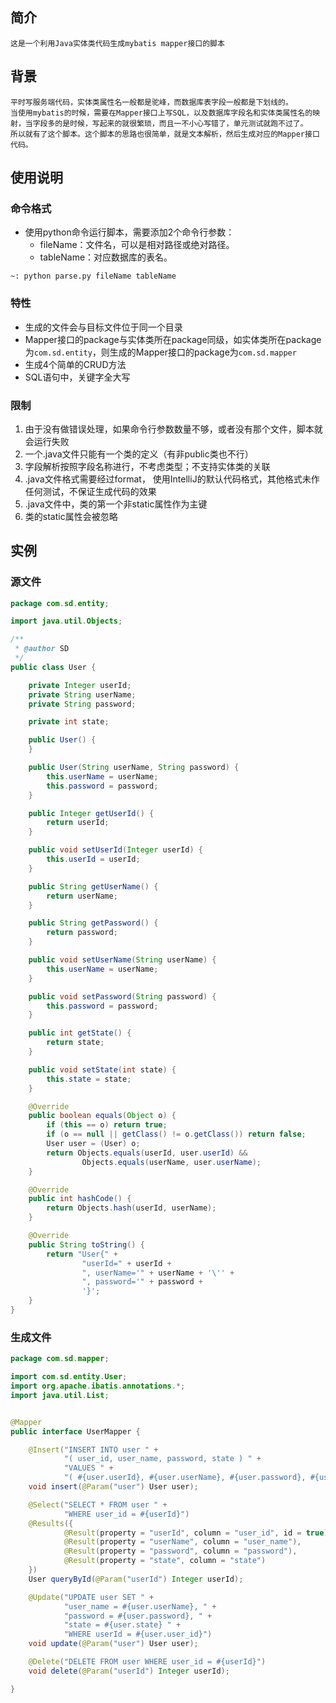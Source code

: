 ## 简介
    这是一个利用Java实体类代码生成mybatis mapper接口的脚本

## 背景
    平时写服务端代码，实体类属性名一般都是驼峰，而数据库表字段一般都是下划线的。
    当使用mybatis的时候，需要在Mapper接口上写SQL，以及数据库字段名和实体类属性名的映射，当字段多的是时候，写起来的就很繁琐，而且一不小心写错了，单元测试就跑不过了。
    所以就有了这个脚本。这个脚本的思路也很简单，就是文本解析，然后生成对应的Mapper接口代码。

## 使用说明

### 命令格式
* 使用python命令运行脚本，需要添加2个命令行参数：
  * fileName：文件名，可以是相对路径或绝对路径。
  * tableName：对应数据库的表名。
```
~: python parse.py fileName tableName
```

### 特性
* 生成的文件会与目标文件位于同一个目录
* Mapper接口的package与实体类所在package同级，如实体类所在package为`com.sd.entity`，则生成的Mapper接口的package为`com.sd.mapper`
* 生成4个简单的CRUD方法
* SQL语句中，关键字全大写

### 限制
1. 由于没有做错误处理，如果命令行参数数量不够，或者没有那个文件，脚本就会运行失败
2. 一个.java文件只能有一个类的定义（有非public类也不行）
3. 字段解析按照字段名称进行，不考虑类型；不支持实体类的关联
4. .java文件格式需要经过format， 使用IntelliJ的默认代码格式，其他格式未作任何测试，不保证生成代码的效果
5. .java文件中，类的第一个非static属性作为主键
6. 类的static属性会被忽略

## 实例

### 源文件
```java
package com.sd.entity;

import java.util.Objects;

/**
 * @author SD
 */
public class User {

    private Integer userId;
    private String userName;
    private String password;

    private int state;

    public User() {
    }

    public User(String userName, String password) {
        this.userName = userName;
        this.password = password;
    }

    public Integer getUserId() {
        return userId;
    }

    public void setUserId(Integer userId) {
        this.userId = userId;
    }

    public String getUserName() {
        return userName;
    }

    public String getPassword() {
        return password;
    }

    public void setUserName(String userName) {
        this.userName = userName;
    }

    public void setPassword(String password) {
        this.password = password;
    }

    public int getState() {
        return state;
    }

    public void setState(int state) {
        this.state = state;
    }

    @Override
    public boolean equals(Object o) {
        if (this == o) return true;
        if (o == null || getClass() != o.getClass()) return false;
        User user = (User) o;
        return Objects.equals(userId, user.userId) &&
                Objects.equals(userName, user.userName);
    }

    @Override
    public int hashCode() {
        return Objects.hash(userId, userName);
    }

    @Override
    public String toString() {
        return "User{" +
                "userId=" + userId +
                ", userName='" + userName + '\'' +
                ", password='" + password +
                '}';
    }
}
```

### 生成文件
```java
package com.sd.mapper;

import com.sd.entity.User;
import org.apache.ibatis.annotations.*;
import java.util.List;


@Mapper
public interface UserMapper {

    @Insert("INSERT INTO user " +
            "( user_id, user_name, password, state ) " +
            "VALUES " +
            "( #{user.userId}, #{user.userName}, #{user.password}, #{user.state} )")
    void insert(@Param("user") User user);

    @Select("SELECT * FROM user " +
            "WHERE user_id = #{userId}")
    @Results({
            @Result(property = "userId", column = "user_id", id = true),
            @Result(property = "userName", column = "user_name"),
            @Result(property = "password", column = "password"),
            @Result(property = "state", column = "state")
    })
    User queryById(@Param("userId") Integer userId);

    @Update("UPDATE user SET " +
            "user_name = #{user.userName}, " +
            "password = #{user.password}, " +
            "state = #{user.state} " +
            "WHERE userId = #{user.user_id}")
    void update(@Param("user") User user);

    @Delete("DELETE FROM user WHERE user_id = #{userId}")
    void delete(@Param("userId") Integer userId);

}

```